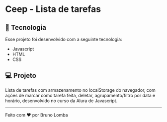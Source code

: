 # Ceep - Lista de tarefas

## 🚀 Tecnologia

Esse projeto foi desenvolvido com a seguinte tecnologia:

- Javascript
- HTML
- CSS

## 💻 Projeto

Lista de tarefas com armazenamento no localStorage do navegador, com ações de marcar como tarefa feita, deletar, agrupamento/filtro por data e horário, desenvolvido no curso da Alura de Javascript.

<hr>

Feito com ♥ por Bruno Lomba
